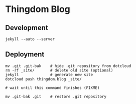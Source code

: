 # Thingdom Blog


## Development

    jekyll --auto --server


## Deployment

    mv .git .git-bak    # hide .git repository from dotcloud
    rm -rf _site/       # delete old site (optional)
    jekyll              # generate new site
    dotcloud push thingdom.blog _site/

    # wait until this command finishes (FIXME)

    mv .git-bak .git    # restore .git repository
